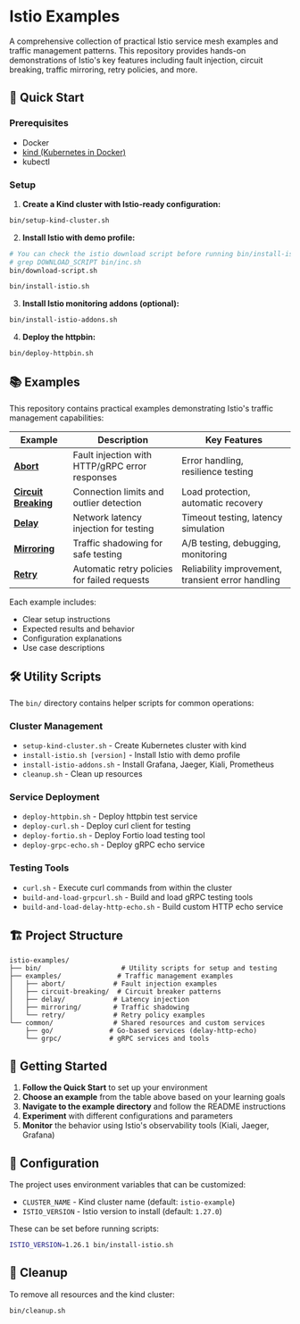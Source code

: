 # Istio Examples

A comprehensive collection of practical Istio service mesh examples and traffic management patterns. This repository provides hands-on demonstrations of Istio's key features including fault injection, circuit breaking, traffic mirroring, retry policies, and more.

## 🚀 Quick Start

### Prerequisites

- Docker
- [kind (Kubernetes in Docker)](https://kind.sigs.k8s.io/docs/user/quick-start/)
- kubectl

### Setup

1. **Create a Kind cluster with Istio-ready configuration:**

```bash
bin/setup-kind-cluster.sh
```

2. **Install Istio with demo profile:**

```bash
# You can check the istio download script before running bin/install-istio.sh
# grep DOWNLOAD_SCRIPT bin/inc.sh
bin/download-script.sh

bin/install-istio.sh
```

3. **Install Istio monitoring addons (optional):**

```bash
bin/install-istio-addons.sh
```

4. **Deploy the httpbin:**

```bash
bin/deploy-httpbin.sh
```

## 📚 Examples

This repository contains practical examples demonstrating Istio's traffic management capabilities:

| Example | Description | Key Features |
|---------|-------------|--------------|
| **[Abort](examples/abort/)** | Fault injection with HTTP/gRPC error responses | Error handling, resilience testing |
| **[Circuit Breaking](examples/circuit-breaking/)** | Connection limits and outlier detection | Load protection, automatic recovery |
| **[Delay](examples/delay/)** | Network latency injection for testing | Timeout testing, latency simulation |
| **[Mirroring](examples/mirroring/)** | Traffic shadowing for safe testing | A/B testing, debugging, monitoring |
| **[Retry](examples/retry/)** | Automatic retry policies for failed requests | Reliability improvement, transient error handling |

Each example includes:
- Clear setup instructions
- Expected results and behavior
- Configuration explanations
- Use case descriptions

## 🛠️ Utility Scripts

The `bin/` directory contains helper scripts for common operations:

### Cluster Management
- `setup-kind-cluster.sh` - Create Kubernetes cluster with kind
- `install-istio.sh [version]` - Install Istio with demo profile
- `install-istio-addons.sh` - Install Grafana, Jaeger, Kiali, Prometheus
- `cleanup.sh` - Clean up resources

### Service Deployment
- `deploy-httpbin.sh` - Deploy httpbin test service
- `deploy-curl.sh` - Deploy curl client for testing
- `deploy-fortio.sh` - Deploy Fortio load testing tool
- `deploy-grpc-echo.sh` - Deploy gRPC echo service

### Testing Tools
- `curl.sh` - Execute curl commands from within the cluster
- `build-and-load-grpcurl.sh` - Build and load gRPC testing tools
- `build-and-load-delay-http-echo.sh` - Build custom HTTP echo service

## 🏗️ Project Structure

```
istio-examples/
├── bin/                    # Utility scripts for setup and testing
├── examples/              # Traffic management examples
│   ├── abort/            # Fault injection examples
│   ├── circuit-breaking/  # Circuit breaker patterns
│   ├── delay/            # Latency injection
│   ├── mirroring/        # Traffic shadowing
│   └── retry/            # Retry policy examples
└── common/               # Shared resources and custom services
    ├── go/              # Go-based services (delay-http-echo)
    └── grpc/            # gRPC services and tools
```

## 📖 Getting Started

1. **Follow the Quick Start** to set up your environment
2. **Choose an example** from the table above based on your learning goals
3. **Navigate to the example directory** and follow the README instructions
4. **Experiment** with different configurations and parameters
5. **Monitor** the behavior using Istio's observability tools (Kiali, Jaeger, Grafana)

## 🔧 Configuration

The project uses environment variables that can be customized:

- `CLUSTER_NAME` - Kind cluster name (default: `istio-example`)
- `ISTIO_VERSION` - Istio version to install (default: `1.27.0`)

These can be set before running scripts:

```bash 
ISTIO_VERSION=1.26.1 bin/install-istio.sh
```

## 🧹 Cleanup

To remove all resources and the kind cluster:

```bash
bin/cleanup.sh
```
